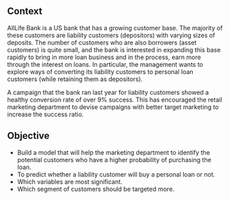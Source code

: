## Context
AllLife Bank is a US bank that has a growing customer base. The majority of these customers are liability customers (depositors) with varying sizes of deposits. The number of customers who are also borrowers (asset customers) is quite small, and the bank is interested in expanding this base rapidly to bring in more loan business and in the process, earn more through the interest on loans. In particular, the management wants to explore ways of converting its liability customers to personal loan customers (while retaining them as depositors).

A campaign that the bank ran last year for liability customers showed a healthy conversion rate of over 9% success. This has encouraged the retail marketing department to devise campaigns with better target marketing to increase the success ratio.
 
## Objective
- Build a model that will help the marketing department to identify the potential customers who have a higher probability of purchasing the loan.
- To predict whether a liability customer will buy a personal loan or not.
- Which variables are most significant.
- Which segment of customers should be targeted more.
